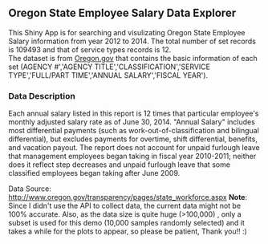 ## Oregon State Employee Salary Data Explorer  

This Shiny App is for searching and visulizating Oregon State Employee Salary information from year 2012 to 2014. The total number of set records is 109493 and that of service types records is 12.  
The dataset is from [Oregon.gov](http://www.oregon.gov/transparency/pages/state_workforce.aspx) that contains the basic information of each set (AGENCY #','AGENCY TITLE','CLASSIFICATION','SERVICE TYPE','FULL/PART TIME','ANNUAL SALARY','FISCAL YEAR').    


### Data Description 
Each annual salary listed in this report is 12 times that particular employee's monthly adjusted salary rate as of June 30, 2014. "Annual Salary" includes most differential payments (such as work-out-of-classification and bilingual differential), but excludes payments for overtime, shift differential, benefits, and vacation payout. The report does not account for unpaid furlough leave that management employees began taking in fiscal year 2010-2011; neither does it reflect step decreases and unpaid furlough leave that some classified employees began taking after June 2009. 




Data Source: http://www.oregon.gov/transparency/pages/state_workforce.aspx 
**Note**: Since I didn't use the API to collect data, the current data might not be 100% accurate.
Also, as the data size is quite huge (>100,000) , only a subset is used for this demo (10,000 samples randomly selected) and it takes a while for the plots to appear, so please be patient, Thank you!! :)
